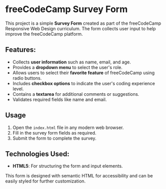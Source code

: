# freeCodeCamp Survey Form

This project is a simple **Survey Form** created as part of the freeCodeCamp Responsive Web Design curriculum. 
The form collects user input to help improve the freeCodeCamp platform.

## Features:
- Collects **user information** such as name, email, and age.
- Provides a **dropdown menu** to select the user's role.
- Allows users to select their **favorite feature** of freeCodeCamp using radio buttons.
- Includes **checkbox options** to indicate the user's coding experience level.
- Contains a **textarea** for additional comments or suggestions.
- Validates required fields like name and email.

## Usage
1. Open the `index.html` file in any modern web browser.
2. Fill in the survey form fields as required.
3. Submit the form to complete the survey.

## Technologies Used:
- **HTML5**: For structuring the form and input elements.

This form is designed with semantic HTML for accessibility and can be easily styled for further customization.
